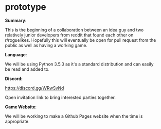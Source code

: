 # prototype

**Summary**:

This is the beginning of a collaboration between an idea guy and two relatively junior developers from reddit that found each other on r/roguelikes. Hopefully this will eventually be open for pull request from the public as well as having a working game.

**Language**:

We will be using Python 3.5.3 as it's a standard distribution and can easily be read and added to.

**Discord**:

<https://discord.gg/WRwSvNd>

Open invitation link to bring interested parties together.

**Game Website**:

We will be working to make a Github Pages website when the time is appropriate.